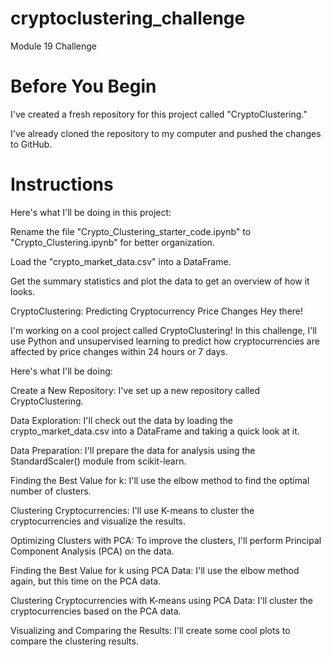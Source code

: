 # cryptoclustering_challenge
Module 19 Challenge

# Before You Begin
I've created a fresh repository for this project called "CryptoClustering."

I've already cloned the repository to my computer and pushed the changes to GitHub.

# Instructions
Here's what I'll be doing in this project:

Rename the file "Crypto_Clustering_starter_code.ipynb" to "Crypto_Clustering.ipynb" for better organization.

Load the "crypto_market_data.csv" into a DataFrame.

Get the summary statistics and plot the data to get an overview of how it looks.

CryptoClustering: Predicting Cryptocurrency Price Changes
Hey there!

I'm working on a cool project called CryptoClustering! In this challenge, I'll use Python and unsupervised learning to predict how cryptocurrencies are affected by price changes within 24 hours or 7 days.

Here's what I'll be doing:

Create a New Repository: I've set up a new repository called CryptoClustering.

Data Exploration: I'll check out the data by loading the crypto_market_data.csv into a DataFrame and taking a quick look at it.

Data Preparation: I'll prepare the data for analysis using the StandardScaler() module from scikit-learn.

Finding the Best Value for k: I'll use the elbow method to find the optimal number of clusters.

Clustering Cryptocurrencies: I'll use K-means to cluster the cryptocurrencies and visualize the results.

Optimizing Clusters with PCA: To improve the clusters, I'll perform Principal Component Analysis (PCA) on the data.

Finding the Best Value for k using PCA Data: I'll use the elbow method again, but this time on the PCA data.

Clustering Cryptocurrencies with K-means using PCA Data: I'll cluster the cryptocurrencies based on the PCA data.

Visualizing and Comparing the Results: I'll create some cool plots to compare the clustering results.
